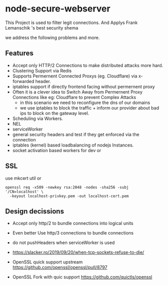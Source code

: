# node-secure-webserver
This Project is used to filter legit connections. And Applys Frank Lemanschik 's best security shema

we address the following problems and more.

## Features
- Accept only HTTP/2 Connections to make distributed attacks more hard.
- Clustering Support via Redis
- Supports Permernent Connected Proxys (eg. Cloudflare) via x-forwarded header.
- iptables support if directly frontend facing without permernent proxy
- Often it is a clever idea to Switch Away from Permernent Proxy Connections like eg: Cloudflare to prevent Complex Attacks
  - in this scenario we need to reconfigure the dns of our domains
  - we use iptables to block the traffic + inform our provider about bad ips to block on the gateway level.
- Scheduling via Workers.
- NEL
- serviceWorker
- general security headers and test if they get enforced via the connection
- iptables (kernel) based loadbalancing of nodejs Instances.
- socket activation based workers for dev or 


## SSL
use mkcert util or

```
openssl req -x509 -newkey rsa:2048 -nodes -sha256 -subj '/CN=localhost' \
  -keyout localhost-privkey.pem -out localhost-cert.pem
```


## Design decissions
- Accept only http/2 to bundle connections into logical units
- Even better Use http/3 connections to bundle connections
- do not pushHeaders when serviceWorker is used
- https://slacker.ro/2019/09/20/when-tcp-sockets-refuse-to-die/


- OpenSSL quick support upstream https://github.com/openssl/openssl/pull/8797
- OpenSSL Fork with quic support https://github.com/quictls/openssl
